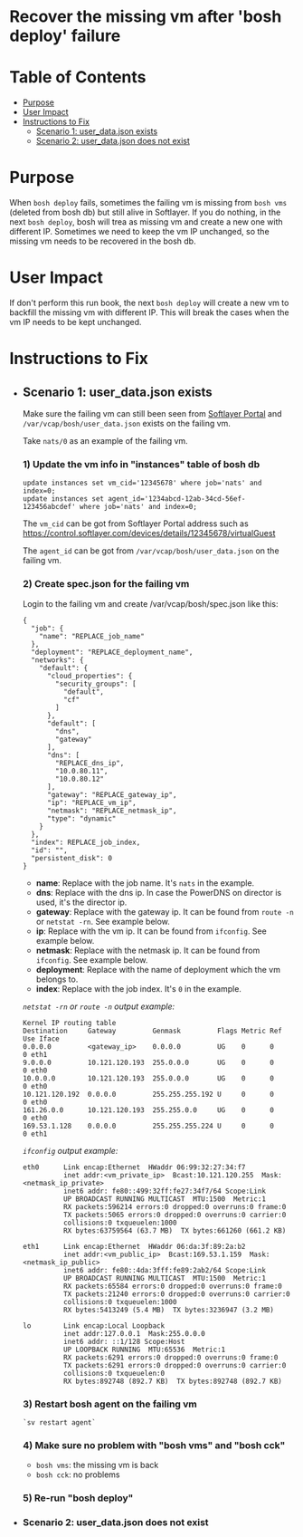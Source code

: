 # Recover the missing vm after 'bosh deploy' failure


# Table of Contents

- [Purpose](#purpose)
- [User Impact](#user_impact)
- [Instructions to Fix](#instructions)
  - [Scenario 1: user_data.json exists](#scenario1)
  - [Scenario 2: user_data.json does not exist](#scenario2)

# <a id="purpose"></a>Purpose
When `bosh deploy` fails, sometimes the failing vm is missing from `bosh vms` (deleted from bosh db) but still alive in Softlayer. If you do nothing, in the next `bosh deploy`, bosh will trea as missing vm and create a new one with different IP. Sometimes we need to keep the vm IP unchanged, so the missing vm needs to be recovered in the bosh db.

# <a id="user_impact"></a>User Impact
If don't perform this run book, the next `bosh deploy` will create a new vm to backfill the missing vm with different IP. This will break the cases when the vm IP needs to be kept unchanged. 

# <a id="instructions"></a>Instructions to Fix

- ## <a id="scenario1"></a>Scenario 1: user_data.json exists

    Make sure the failing vm can still been seen from [Softlayer Portal](https://control.softlayer.com) and `/var/vcap/bosh/user_data.json` exists on the failing vm.

    Take `nats/0` as an example of the failing vm.

    ### 1) Update the vm info in "instances" table of bosh db

    ```
    update instances set vm_cid='12345678' where job='nats' and index=0;
    update instances set agent_id='1234abcd-12ab-34cd-56ef-123456abcdef' where job='nats' and index=0;
    ```
    The `vm_cid` can be got from Softlayer Portal address such as https://control.softlayer.com/devices/details/12345678/virtualGuest
    
    The `agent_id` can be got from `/var/vcap/bosh/user_data.json` on the failing vm.
     
    ### 2) Create spec.json for the failing vm
    
    Login to the failing vm and create /var/vcap/bosh/spec.json like this:
    
    ```
    {
      "job": {
        "name": "REPLACE_job_name"  
      },
      "deployment": "REPLACE_deployment_name",
      "networks": {
        "default": {
          "cloud_properties": {
            "security_groups": [
              "default",
              "cf"
            ]
          },
          "default": [
            "dns",
            "gateway"
          ],
          "dns": [
            "REPLACE_dns_ip",
            "10.0.80.11",
            "10.0.80.12"
          ],
          "gateway": "REPLACE_gateway_ip",
          "ip": "REPLACE_vm_ip",
          "netmask": "REPLACE_netmask_ip",
          "type": "dynamic"
        }
      },
      "index": REPLACE_job_index,
      "id": "",
      "persistent_disk": 0
    } 
    ```
    
    - **name**: Replace with the job name. It's `nats` in the example.
    - **dns**: Replace with the dns ip. In case the PowerDNS on director is used, it's the director ip.
    - **gateway**: Replace with the gateway ip. It can be found from `route -n` or `netstat -rn`. See example below.
    - **ip**: Replace with the vm ip. It can be found from `ifconfig`. See example below.
    - **netmask**: Replace with the netmask ip. It can be found from `ifconfig`. See example below.
    - **deployment**: Replace with the name of deployment which the vm belongs to.
    - **index**: Replace with the job index. It's `0` in the example.
    
  *`netstat -rn` or `route -n` output example:*
    ```
    Kernel IP routing table
    Destination     Gateway         Genmask         Flags Metric Ref    Use Iface
    0.0.0.0         <gateway_ip>    0.0.0.0         UG    0      0        0 eth1
    9.0.0.0         10.121.120.193  255.0.0.0       UG    0      0        0 eth0
    10.0.0.0        10.121.120.193  255.0.0.0       UG    0      0        0 eth0
    10.121.120.192  0.0.0.0         255.255.255.192 U     0      0        0 eth0
    161.26.0.0      10.121.120.193  255.255.0.0     UG    0      0        0 eth0
    169.53.1.128    0.0.0.0         255.255.255.224 U     0      0        0 eth1
    ```
    
  *`ifconfig` output example:*
    ```
    eth0      Link encap:Ethernet  HWaddr 06:99:32:27:34:f7
              inet addr:<vm_private_ip>  Bcast:10.121.120.255  Mask:<netmask_ip_private>
              inet6 addr: fe80::499:32ff:fe27:34f7/64 Scope:Link
              UP BROADCAST RUNNING MULTICAST  MTU:1500  Metric:1
              RX packets:596214 errors:0 dropped:0 overruns:0 frame:0
              TX packets:5065 errors:0 dropped:0 overruns:0 carrier:0
              collisions:0 txqueuelen:1000
              RX bytes:63759564 (63.7 MB)  TX bytes:661260 (661.2 KB)
     
    eth1      Link encap:Ethernet  HWaddr 06:da:3f:89:2a:b2
              inet addr:<vm_public_ip>  Bcast:169.53.1.159  Mask:<netmask_ip_public>
              inet6 addr: fe80::4da:3fff:fe89:2ab2/64 Scope:Link
              UP BROADCAST RUNNING MULTICAST  MTU:1500  Metric:1
              RX packets:65584 errors:0 dropped:0 overruns:0 frame:0
              TX packets:21240 errors:0 dropped:0 overruns:0 carrier:0
              collisions:0 txqueuelen:1000
              RX bytes:5413249 (5.4 MB)  TX bytes:3236947 (3.2 MB)
     
    lo        Link encap:Local Loopback
              inet addr:127.0.0.1  Mask:255.0.0.0
              inet6 addr: ::1/128 Scope:Host
              UP LOOPBACK RUNNING  MTU:65536  Metric:1
              RX packets:6291 errors:0 dropped:0 overruns:0 frame:0
              TX packets:6291 errors:0 dropped:0 overruns:0 carrier:0
              collisions:0 txqueuelen:0
              RX bytes:892748 (892.7 KB)  TX bytes:892748 (892.7 KB)
    ``` 
    
    ### 3) Restart bosh agent on the failing vm
      `sv restart agent`
     
    ### 4) Make sure no problem with "bosh vms" and "bosh cck"
    - `bosh vms`: the missing vm is back
    - `bosh cck`: no problems
     
    ### 5) Re-run "bosh deploy"


- ### <a id="scenario=2"></a>Scenario 2: user_data.json does not exist


